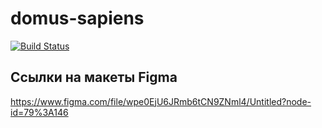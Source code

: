 # domus-sapiens

[![Build Status](https://github.com/NikolaySavenko/domus-sapiens/actions/workflows/build-backend-services.yml/badge.svg?branch=master)](https://github.com/NikolaySavenko/domus-sapiens/actions/workflows/build-backend-services.yml)

## Ссылки на макеты Figma
https://www.figma.com/file/wpe0EjU6JRmb6tCN9ZNml4/Untitled?node-id=79%3A146
